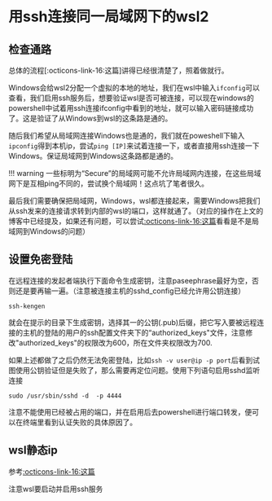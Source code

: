 # 用ssh连接同一局域网下的wsl2

## 检查通路
总体的流程[:octicons-link-16:这篇]讲得已经很清楚了，照着做就行。  

Windows会给wsl2分配一个虚拟的本地的地址，我们在wsl中输入`ifconfig`可以查看，我们启用ssh服务后，想要验证wsl是否可被连接，可以现在windows的powershell中试着用ssh连接ifconfig中看到的地址，就可以输入密码链接成功了。这是验证了从Windows到wsl的这条路是通的。  

随后我们希望从局域网连接Windows也是通的，我们就在poweshell下输入`ipconfig`得到本机ip，尝试`ping [IP]`来试着连接一下，或者直接用ssh连接一下Windows。保证局域网到Windows这条路都是通的。 

!!! warning
    一些标明为“Secure”的局域网可能不允许局域网内连接，在这些局域网下是互相ping不同的，尝试换个局域网！这点坑了笔者很久。

最后我们需要确保把局域网，Windows，wsl都连接起来，需要Windows把我们从ssh发来的连接请求转到内部的wsl的端口，这样就通了。（对应的操作在上文的博客中已经提及，如果还有问题，可以尝试[:octicons-link-16:这篇](https://cloud.tencent.com/developer/article/1420930)看看是不是局域网到Windows的问题）

## 设置免密登陆

在远程连接的发起者端执行下面命令生成密钥，注意paseephrase最好为空，否则还是要再输一遍。（注意被连接主机的sshd_config已经允许用公钥连接）

```
ssh-kengen
```

就会在提示的目录下生成密钥，选择其一的公钥(.pub)后缀，把它写入要被远程连接的主机的登陆的用户的ssh配置文件夹下的“authorized_keys"文件，注意修改"authorized_keys"的权限改为600，所在文件夹权限改为700.

如果上述都做了之后仍然无法免密登陆，比如`ssh -v user@ip -p port`后看到试图使用公钥验证但是失败了，那么需要再定位问题。使用下列语句启用sshd监听连接
```
sudo /usr/sbin/sshd -d  -p 4444
```
注意不能使用已经被占用的端口，并在启用后去powershell进行端口转发，便可以在终端里看到认证失败的具体原因了。

## wsl静态ip

参考[:octicons-link-16:这篇](https://blog.csdn.net/weixin_41301508/article/details/108939520)

注意wsl要启动并启用ssh服务



